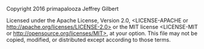 Copyright 2016 primapalooza Jeffrey Gilbert

Licensed under the Apache License, Version 2.0, <LICENSE-APACHE or
http://apache.org/licenses/LICENSE-2.0> or the MIT license <LICENSE-MIT or
http://opensource.org/licenses/MIT>, at your option. This file may not be
copied, modified, or distributed except according to those terms.
